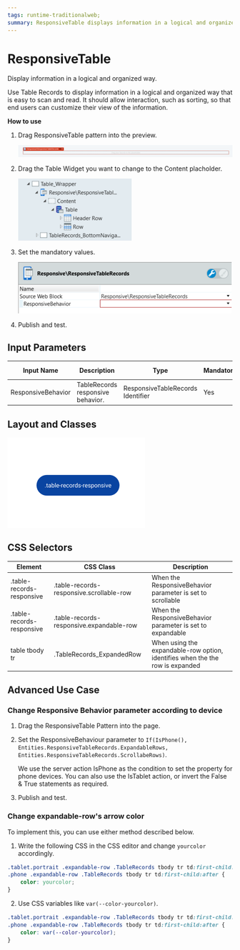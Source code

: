 ```yaml
---
tags: runtime-traditionalweb; 
summary: ResponsiveTable displays information in a logical and organized way that is easy to scan and read.
---
```


# ResponsiveTable

Display information in a logical and organized way.

Use Table Records to display information in a logical and organized way that is easy to scan and read. It should allow interaction, such as sorting, so that end users can customize their view of the information.

**How to use**

1. Drag ResponsiveTable pattern into the preview.

    ![](<images/responsivetable-image-1.png?width=500>)

1. Drag the Table Widget you want to change to the Content placholder.

    ![](<images/responsivetable-image-2.png>)

1. Set the mandatory values.

    ![](<images/responsivetable-image-3.png>)

1. Publish and test.


## Input Parameters

| **Input Name** |  **Description** |  **Type** | **Mandatory** | **Default Value** |
|---|---|---|---|---|
| ResponsiveBehavior  |  TableRecords responsive behavior. | ResponsiveTableRecords Identifier | Yes | none |
  
## Layout and Classes

![](<images/responsivetable-image-4.png>)


## CSS Selectors

| **Element** |  **CSS Class** |  **Description**  |
| ---|---|---
| .table-records-responsive |  .table-records-responsive.scrollable-row|  When the ResponsiveBehavior parameter is set to scrollable  |
| .table-records-responsive |  .table-records-responsive.expandable-row|  When the ResponsiveBehavior parameter is set to expandable  |
| table tbody tr |  .TableRecords_ExpandedRow |  When using the expandable-row option, identifies when the the row is expanded  |


## Advanced Use Case

### Change Responsive Behavior parameter according to device

1. Drag the ResponsiveTable Pattern into the page.

1.  Set the ResponsiveBehaviour parameter to `If(IsPhone(), Entities.ResponsiveTableRecords.ExpandableRows, Entities.ResponsiveTableRecords.ScrollabeRows)`. 

    We use the server action IsPhone as the condition to set the property for phone devices. You can also use the IsTablet action, or invert the False & True statements as required.

1. Publish and test.

### Change expandable-row's arrow color

To implement this, you can use either method described below.

1. Write the following CSS in the CSS editor and change `yourcolor` accordingly.

```css
.tablet.portrait .expandable-row .TableRecords tbody tr td:first-child:after, 
.phone .expandable-row .TableRecords tbody tr td:first-child:after {
    color: yourcolor;
}
```

2. Use CSS variables like `var(--color-yourcolor)`.

```css
.tablet.portrait .expandable-row .TableRecords tbody tr td:first-child:after, 
.phone .expandable-row .TableRecords tbody tr td:first-child:after {
    color: var(--color-yourcolor);
}
```
